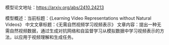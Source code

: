 模型论文地址：https://arxiv.org/abs/2410.24213

模型概述：当前标题：《Learning Video Representations without Natural Videos》
中文文章标题：《无需自然视频学习视频表示》
文章内容：提出一种无需自然视频数据，通过生成对抗网络和自监督学习从模拟数据中学习视频表示的方法，以应用于视频理解和生成任务。
